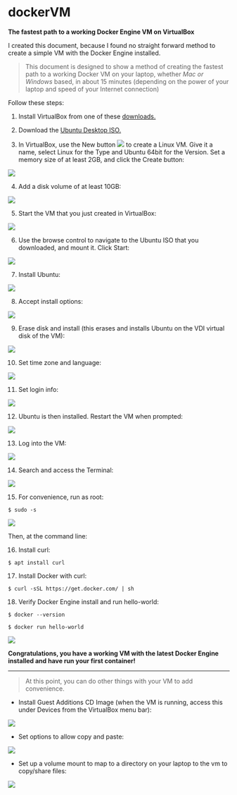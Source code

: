 # dockerVM

**The fastest path to a working Docker Engine VM on VirtualBox**

I created this document, because I found no straight forward method to create a simple VM with the Docker Engine installed.

> This document is designed to show a method of creating the fastest path to a working Docker VM on your laptop, whether *Mac or Windows* based, in about 15 minutes (depending on the power of your laptop and speed of your Internet connection)

Follow these steps:

1. Install VirtualBox from one of these [downloads.](http://www.oracle.com/technetwork/server-storage/virtualbox/downloads/index.html)

2. Download the [Ubuntu Desktop ISO.](https://www.ubuntu.com/download/desktop)

3. In VirtualBox, use the New button <img src=images/new.jpg /> to create a Linux VM.  Give it a name, select Linux for the Type and Ubuntu 64bit for the Version.  Set a memory size of at least 2GB, and click the Create button:

<img src=images/2017-03-21_08-58-53.jpg />

4. Add a disk volume of at least 10GB:

<img src=images/2017-03-21_08-59-04.jpg />

5. Start the VM that you just created in VirtualBox:

<img src=images/2017-03-23_11-01-36.jpg />

6. Use the browse control to navigate to the Ubuntu ISO that you downloaded, and mount it.  Click Start:

<img src=images/2017-03-21_09-01-18new.jpg />

7. Install Ubuntu:

<img src=images/2017-03-21_09-02-18.jpg />

8. Accept install options:

<img src=images/2017-03-21_09-02-34.jpg />

9. Erase disk and install (this erases and installs Ubuntu on the VDI virtual disk of the VM):

<img src=images/2017-03-21_09-03-15.jpg />

10. Set time zone and language:

<img src=images/2017-03-21_09-03-31.jpg />

11. Set login info:

<img src=images/2017-03-21_09-04-38.jpg />

12. Ubuntu is then installed.  Restart the VM when prompted:

<img src=images/2017-03-21_09-11-37.jpg />

13. Log into the VM:

<img src=images/2017-03-21_09-12-57.jpg />

14. Search and access the Terminal:

<img src=images/2017-03-21_09-13-53.jpg />

15. For convenience, run as root:

```
$ sudo -s
```

<img src=images/2017-03-21_09-14-23.jpg />

Then, at the command line:

16. Install curl:

```
$ apt install curl
```

17. Install Docker with curl:

```
$ curl -sSL https://get.docker.com/ | sh
```

18. Verify Docker Engine install and run hello-world:

```
$ docker --version
```

```
$ docker run hello-world
```

<img src=images/2017-03-21_09-23-52.jpg />


**Congratulations, you have a working VM with the latest Docker Engine installed and have run your first container!**

***

> At this point, you can do other things with your VM to add convenience.

* Install Guest Additions CD Image (when the VM is running, access this under Devices from the VirtualBox menu bar):

<img src=images/2017-03-21_09-26-21.jpg />

* Set options to allow copy and paste:

<img src=images/2017-03-21_09-27-33.jpg />

* Set up a volume mount to map to a directory on your laptop to the vm to copy/share files:

<img src=images/2017-03-21_13-06-38.jpg />


